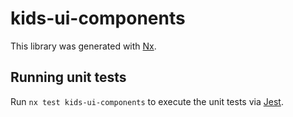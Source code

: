 # kids-ui-components

This library was generated with [Nx](https://nx.dev).

## Running unit tests

Run `nx test kids-ui-components` to execute the unit tests via [Jest](https://jestjs.io).
